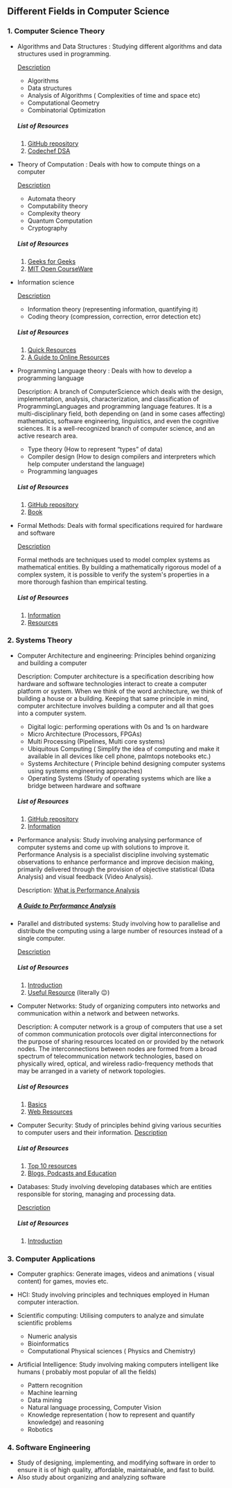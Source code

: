 ## Different Fields in Computer Science 
### 1. Computer Science Theory
  * Algorithms and Data Structures : Studying different algorithms and data structures used in programming.
    
    [Description](https://www.tutorialspoint.com/data_structures_algorithms/algorithms_basics.htm#:~:text=Algorithm%20is%20a%20step%2Dby,more%20than%20one%20programming%20language.)
    * Algorithms
    * Data structures
    * Analysis of Algorithms ( Complexities of time and space etc)
    * Computational Geometry
    * Combinatorial Optimization
    
    
    ##### List of Resources
    1. [GitHub repository](https://github.com/jwasham/coding-interview-university)
    2. [Codechef DSA](https://www.codechef.com/certification/data-structures-and-algorithms/prepare)
    
  * Theory of Computation : Deals with how to compute things on a computer
    
    [Description](https://www.seas.upenn.edu/~cit596/notes/intro.pdf)
    * Automata theory
    * Computability theory
    * Complexity theory
    * Quantum Computation
    * Cryptography
    
    ##### List of Resources
    1. [Geeks for Geeks](https://www.geeksforgeeks.org/theory-of-computation-automata-tutorials/)
    2. [MIT Open CourseWare](https://ocw.mit.edu/courses/mathematics/18-404j-theory-of-computation-fall-2006/)
 
  * Information science
    
    [Description](https://www.asist.org/about/what-is-information-science/)
    * Information theory (representing information, quantifying it)
    * Coding theory (compression, correction, error detection etc)
    
    
    ##### List of Resources
    1. [Quick Resources](https://www.quickbase.com/articles/library-and-information-science-resources)
    2. [A Guide to Online Resources](https://www.loc.gov/rr/program/bib/libsci/fulltext.html)
    
    
  * Programming Language theory : Deals with how to develop a programming language
    
    Description: A branch of ComputerScience which deals with the design, implementation, analysis, characterization, and classification of ProgrammingLanguages and programming language features. It is a multi-disciplinary field, both depending on (and in some cases affecting) mathematics, software engineering, linguistics, and even the cognitive sciences. It is a well-recognized branch of computer science, and an active research area.
    * Type theory (How to represent “types” of data)
    * Compiler design (How to design compilers and interpreters which help computer understand the language)
    * Programming languages
    
    
    ##### List of Resources
    1. [GitHub repository](https://github.com/steshaw/plt)
    2. [Book](https://www.classes.cs.uchicago.edu/archive/2010/fall/22100-1/book/Harper2005.pdf)
    
   * Formal Methods: Deals with formal specifications required for hardware and software
   
     [Description](https://en.wikipedia.org/wiki/Formal_methods)
    
     Formal methods are techniques used to model complex systems as mathematical entities. By building a mathematically rigorous model of a complex system, it is      possible to verify the system's properties in a more thorough fashion than empirical testing.
   
     ##### List of Resources
     1. [Information](https://users.ece.cmu.edu/~koopman/des_s99/formal_methods/)
     2. [Resources](http://www.rspa.com/spi/formal-methods.html#resources)
   
   
   
### 2. Systems Theory

  * Computer Architecture and engineering: Principles behind organizing and building a computer
  
    Description: Computer architecture is a specification describing how hardware and software technologies interact to create a computer platform or system. When we think of the word architecture, we think of building a house or a building. Keeping that same principle in mind, computer architecture involves building a computer and all that goes into a computer system. 
    * Digital logic: performing operations with 0s and 1s on hardware
    * Micro Architecture (Processors, FPGAs)
    * Multi Processing (Pipelines, Multi core systems)
    * Ubiquitous Computing ( Simplify the idea of computing and make it available in all devices like cell phone, palmtops notebooks etc.)
    * Systems Architecture ( Principle behind designing computer systems using systems engineering approaches)
    * Operating Systems (Study of operating systems which are like a bridge between hardware and software
    
     ##### List of Resources
     1. [GitHub repository](https://github.com/rajesh-s/computer-engineering-resources)
     2. [Information](https://www.ece.ncsu.edu/research/cas/)
    
  * Performance analysis: Study involving analysing performance of computer systems and come up with solutions to improve it. Performance Analysis is a specialist discipline involving systematic observations to enhance performance and improve decision making, primarily delivered through the provision of objective statistical (Data Analysis) and visual feedback (Video Analysis).
 
    Description: [What is Performance Analysis](https://medium.com/@konnks666/what-do-you-mean-by-performance-analysis-3fa6ef2cc9bb)
    
    ##### [A Guide to Performance Analysis](https://kimbleapps.zendesk.com/hc/en-us/articles/360008399893-Guide-to-Performance-Analysis)
    
  * Parallel and distributed systems: Study involving how to parallelise and distribute the computing using a large number of resources instead of a single computer.
  
    [Description](https://en.wikipedia.org/wiki/Distributed_computing#Parallel_and_distributed_computing)
    ##### List of Resources
    1. [Introduction](http://www.cs.nuim.ie/~dkelly/CS402-06/Introduction.htm)
    2. [Useful Resource](https://www.computer.org/csdl/magazine/ds/2005/04/o4004/13rRUxBJhze) (literally :wink:)

  * Computer Networks: Study of organizing computers into networks and communication within a network and between networks.
  
    Description: A computer network is a group of computers that use a set of common communication protocols over digital interconnections for the purpose of sharing resources located on or provided by the network nodes. The interconnections between nodes are formed from a broad spectrum of telecommunication network technologies, based on physically wired, optical, and wireless radio-frequency methods that may be arranged in a variety of network topologies.
  
    ##### List of Resources
    1. [Basics](https://www.geeksforgeeks.org/basics-computer-networking/)
    2. [Web Resources](https://www.cs.vu.nl/~ast/CN5/)

  * Computer Security: Study of principles behind giving various securities to computer users and their information.
    [Description](https://www.edureka.co/blog/what-is-computer-security/)
  
    ##### List of Resources
    1. [Top 10 resources](https://www.hitachi-systems-security.com/blog/top-7-cyber-security-resources-you-need-to-bookmark/)
    2. [Blogs, Podcasts and Education](https://computersciencems.com/resources/cyber-security/cyber-security-blogs-podcasts-education/)

  * Databases: Study involving developing databases which are entities responsible for storing, managing and processing data.
  
    [Description](https://en.wikipedia.org/wiki/Database)
  
    ##### List of Resources
    1. [Introduction](https://www.bmc.com/blogs/dbms-database-management-systems/)
  
### 3. Computer Applications

  * Computer graphics: Generate images, videos and animations ( visual content) for games, movies etc.
  
  * HCI: Study involving principles and techniques employed in Human computer interaction.
  
  * Scientific computing: Utilising computers to analyze and simulate scientific problems
    * Numeric analysis
    * Bioinformatics
    * Computational Physical sciences ( Physics and Chemistry)
  
  * Artificial Intelligence: Study involving making computers intelligent like humans ( probably most popular of all the fields)
    * Pattern recognition
    * Machine learning
    * Data mining
    * Natural language processing, Computer Vision
    * Knowledge representation ( how to represent and quantify knowledge) and reasoning
    * Robotics
    
    
 ### 4. Software Engineering
 
  * Study of designing, implementing, and modifying software in order to ensure it is of high quality, affordable, maintainable, and fast to build.
  * Also study about organizing and analyzing software
